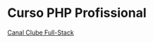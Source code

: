 # Curso PHP Profissional

[Canal Clube Full-Stack](https://youtu.be/3trOo-RK9lQ?list=PLyugqHiq-SKfGjQ077FVWc6xiFDQ8ODF0)